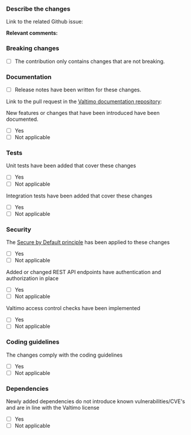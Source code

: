 <!-- Please consider the following points before creating a pull request. -->

### Describe the changes
Link to the related Github issue: 

<!-- Please add any additional comments that might be relevant for reviewing this pull request  -->
<!-- Why did you choose to make these changes? Were there any trade-offs you had to consider?   -->
<!-- Note: add an empty line with a > to use multiple lines  -->
**Relevant comments:**
> 

### Breaking changes
<!-- Valtimo aims to comply with the SemVer specification.  -->
<!-- Breaking changes are only allowed in the `next-major` branch.  -->
- [ ] The contribution only contains changes that are not breaking.

### Documentation
<!-- Release notes should be available in the Valtimo documentation.  -->
- [ ] Release notes have been written for these changes. 

Link to the pull request in the [Valtimo documentation repository](https://github.com/valtimo-platform/valtimo-documentation):
>

New features or changes that have been introduced have been documented.
- [ ] Yes
- [ ] Not applicable

### Tests
Unit tests have been added that cover these changes
- [ ] Yes
- [ ] Not applicable

Integration tests have been added that cover these changes
- [ ] Yes
- [ ] Not applicable

### Security
The [Secure by Default principle](https://en.wikipedia.org/wiki/Secure_by_default) has been applied to these changes
- [ ] Yes
- [ ] Not applicable

Added or changed REST API endpoints have authentication and authorization in place
- [ ] Yes
- [ ] Not applicable

Valtimo access control checks have been implemented
- [ ] Yes
- [ ] Not applicable

### Coding guidelines
<!-- The coding guidelines can be found in the CODING-GUIDELINES.md -->
The changes comply with the coding guidelines
- [ ] Yes
- [ ] Not applicable

### Dependencies
Newly added dependencies do not introduce known vulnerabilities/CVE's and are in line with the Valtimo license
- [ ] Yes
- [ ] Not applicable